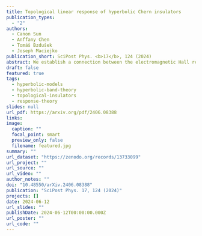 ```yaml
---
title: Topological linear response of hyperbolic Chern insulators
publication_types:
  - "2"
authors:
  - Canon Sun
  - Anffany Chen
  - Tomáš Bzdušek
  - Joseph Maciejko
publication_short: SciPost Phys. <b>17</b>, 124 (2024)
abstract: We establish a connection between the electromagnetic Hall response and band topological invariants in hyperbolic Chern insulators by deriving a hyperbolic analog of the Thouless-Kohmoto-Nightingale-den Nijs (TKNN) formula. By generalizing the Kubo formula to hyperbolic lattices, we show that the Hall conductivity is quantized to $−e^2C_{ij}/h$, where $C_{ij}$ is the first Chern number. Through a flux-threading argument, we provide an interpretation of the Chern number as a topological invariant in hyperbolic band theory. We demonstrate that, although it receives contributions from both Abelian and non-Abelian Bloch states, the Chern number can be calculated solely from Abelian states, resulting in a tremendous simplification of the topological band theory. Finally, we verify our results numerically by computing various Chern numbers in the hyperbolic Haldane model.
draft: false
featured: true
tags:
  - hyperbolic-models
  - hyperbolic-band-theory
  - topological-insulators
  - response-theory
slides: null
url_pdf: https://arxiv.org/pdf/2406.08388
links:
image:
  caption: ""
  focal_point: smart
  preview_only: false
  filename: featured.jpg
summary: ""
url_dataset: "https://zenodo.org/records/13733099"
url_project: ""
url_source: ""
url_video: ""
author_notes: ""
doi: "10.48550/arXiv.2406.08388"
publication: "SciPost Phys. 17, 124 (2024)"
projects: []
date: 2024-06-12
url_slides: ""
publishDate: 2024-06-12T00:00:00.000Z
url_poster: ""
url_code: ""
---
```

